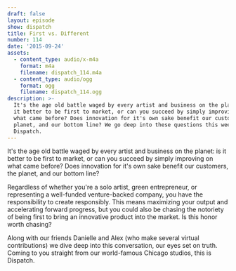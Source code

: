 ```yaml
---
draft: false
layout: episode
show: dispatch
title: First vs. Different
number: 114
date: '2015-09-24'
assets:
  - content_type: audio/x-m4a
    format: m4a
    filename: dispatch_114.m4a
  - content_type: audio/ogg
    format: ogg
    filename: dispatch_114.ogg
description: >-
  It's the age old battle waged by every artist and business on the planet: is
  it better to be first to market, or can you succeed by simply improving on
  what came before? Does innovation for it's own sake benefit our customers, the
  planet, and our bottom line? We go deep into these questions this week on
  Dispatch.
---
```

It's the age old battle waged by every artist and business on the planet: is it better to be first to market, or can you succeed by simply improving on what came before? Does innovation for it's own sake benefit our customers, the planet, and our bottom line?

Regardless of whether you're a solo artist, green entrepreneur, or representing a well-funded venture-backed company, you have the responsibility to create responsibly. This means maximizing your output and accelerating forward progress, but you could also be chasing the notoriety of being first to bring an innovative product into the market. Is this honor worth chasing?

Along with our friends Danielle and Alex (who make several virtual contributions) we dive deep into this conversation, our eyes set on truth. Coming to you straight from our world-famous Chicago studios, this is Dispatch.